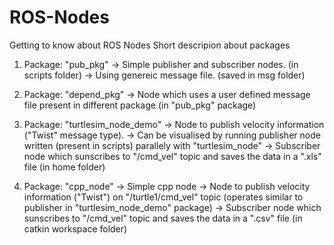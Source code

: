 # ROS-Nodes
Getting to know about ROS Nodes
Short descripion about packages

1. Package: "pub_pkg"
    -> Simple publisher and subscriber nodes. (in scripts folder)
    -> Using genereic message file. (saved in msg folder)

2. Package: "depend_pkg"
    -> Node which uses a user defined message file present in different package (in "pub_pkg" package)

3. Package: "turtlesim_node_demo"
    -> Node to publish velocity information ("Twist" message type).
    -> Can be visualised by running publisher node written (present in scripts) parallely with "turtlesim_node"
    -> Subscriber node which sunscribes to "/cmd_vel" topic and saves the data in a ".xls" file (in home folder)

4. Package: "cpp_node"
    -> Simple cpp node 
    -> Node to publish velocity information ("Twist") on "/turtle1/cmd_vel" topic (operates similar to publisher in "turtlesim_node_demo" package)
    -> Subscriber node which sunscribes to "/cmd_vel" topic and saves the data in a ".csv" file (in catkin workspace folder)
